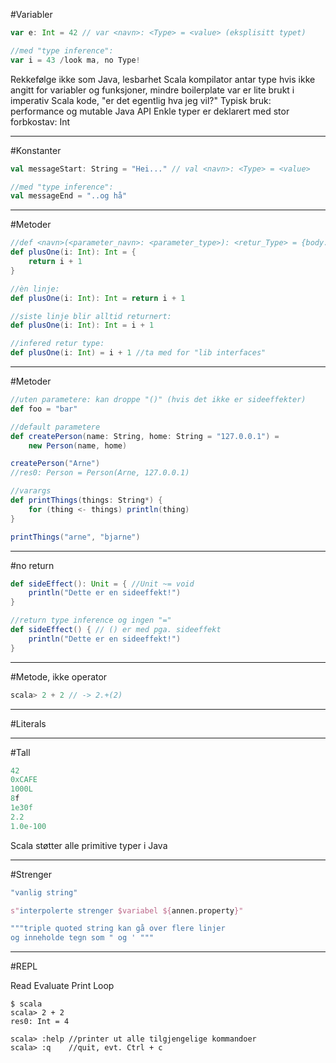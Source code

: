 #Variabler

```scala
var e: Int = 42 // var <navn>: <Type> = <value> (eksplisitt typet)

//med "type inference":
var i = 43 /look ma, no Type!
```
<aside class='notes'>
    Rekkefølge ikke som Java, lesbarhet
    Scala kompilator antar type hvis ikke angitt for variabler og funksjoner, mindre boilerplate
    var er lite brukt i imperativ Scala kode, "er det egentlig hva jeg vil?" Typisk bruk: performance og mutable Java API
    Enkle typer er deklarert med stor forbkostav: Int
</aside>

---

#Konstanter

```scala
val messageStart: String = "Hei..." // val <navn>: <Type> = <value>

//med "type inference":
val messageEnd = "..og hå"
```

---

#Metoder

```scala
//def <navn>(<parameter_navn>: <parameter_type>): <retur_Type> = {body...}
def plusOne(i: Int): Int = {
    return i + 1
}
```

```scala
//èn linje:
def plusOne(i: Int): Int = return i + 1
```

```scala
//siste linje blir alltid returnert:
def plusOne(i: Int): Int = i + 1
```

```scala
//infered retur type:
def plusOne(i: Int) = i + 1 //ta med for "lib interfaces"
```

---

#Metoder

```scala
//uten parametere: kan droppe "()" (hvis det ikke er sideeffekter)
def foo = "bar"
```

```scala
//default parametere
def createPerson(name: String, home: String = "127.0.0.1") =
    new Person(name, home)

createPerson("Arne")
//res0: Person = Person(Arne, 127.0.0.1)
```


```scala
//varargs
def printThings(things: String*) {
    for (thing <- things) println(thing)
}

printThings("arne", "bjarne")
```

---

#no return

```scala
def sideEffect(): Unit = { //Unit ~= void
    println("Dette er en sideeffekt!")
}
```

```scala
//return type inference og ingen "="
def sideEffect() { // () er med pga. sideeffekt
    println("Dette er en sideeffekt!")
}
```

---

#Metode, ikke operator
```scala
scala> 2 + 2 // -> 2.+(2)
```

---

#Literals

---

#Tall
```scala
42
0xCAFE
1000L
8f
1e30f
2.2
1.0e-100
```
<aside class='notes'>
    Scala støtter alle primitive typer i Java
</aside>

---

#Strenger

```scala
"vanlig string"

s"interpolerte strenger $variabel ${annen.property}"

"""triple quoted string kan gå over flere linjer
og inneholde tegn som " og ' """
```

---

#REPL

Read Evaluate Print Loop
```
$ scala
scala> 2 + 2
res0: Int = 4

scala> :help //printer ut alle tilgjengelige kommandoer
scala> :q    //quit, evt. Ctrl + c

```

